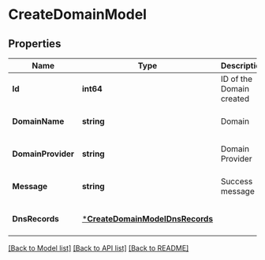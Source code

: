 # CreateDomainModel

## Properties
Name | Type | Description | Notes
------------ | ------------- | ------------- | -------------
**Id** | **int64** | ID of the Domain created | [default to null]
**DomainName** | **string** | Domain | [optional] [default to null]
**DomainProvider** | **string** | Domain Provider | [optional] [default to null]
**Message** | **string** | Success message | [optional] [default to null]
**DnsRecords** | [***CreateDomainModelDnsRecords**](createDomainModel_dns_records.md) |  | [optional] [default to null]

[[Back to Model list]](../README.md#documentation-for-models) [[Back to API list]](../README.md#documentation-for-api-endpoints) [[Back to README]](../README.md)


